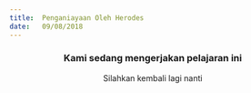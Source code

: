 ```yaml
---
title:  Penganiayaan Oleh Herodes
date:   09/08/2018
---
```


### <center>Kami sedang mengerjakan pelajaran ini</center>
<center>Silahkan kembali lagi nanti</center>